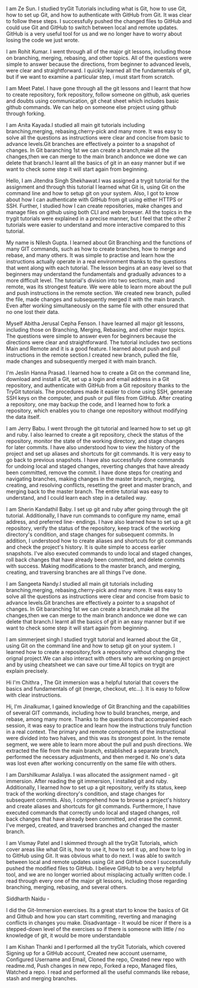 I am Ze Sun. I studied tryGit Tutorials including what is Git, how to use Git, how to set up Git, and how to authenticate with GitHub from Git. It was clear to follow these steps. I successfully pushed the changed files to GitHub and could use Git and GitHub to switch between local and remote updates. GitHub is a very useful tool for us and we no longer have to worry about losing the code we just wrote.

I am Rohit Kumar. I went through all of the major git lessons, including those on branching, merging, rebasing, and other topics. All of the questions were simple to answer because the directions, from beginner to advanced levels, were clear and straightforward. I quickly learned all the fundamentals of git, but if we want to examine a particular step, i must start from scratch.

I am Meet Patel. I have gone through all the git lessons and I learnt that how to create repository, fork repository, follow someone on github, ask queries and doubts using communication, git cheat sheet which includes basic github commands. We can help on someone else project using github through forking.

I am Anita Kayada.I studied all main git tutorials including branching,merging, rebasing,cherry-pick and many more. It was easy to solve all the questions as instructions were clear and concise from basic to advance levels.Git branches are effectively a pointer to a snapshot of changes.
In Git baranching 1st we can create a branch,make all the changes,then we can merge to the main branch andonce we done we can delete that branch.I learnt all the basics of git in an easy manner but if we want to check some step it will start again from beginning.

Hello, I am Jitendra Singh Shekhawat.I was assigned a trygit tutorial for the assignment and through this tutorial I learned what Git is, using Git on the command line and how to setup git on your system. Also, I got to know about how I can authenticate with GitHub from git using either HTTPS or SSH. Further, I studied how I can create repositories, make changes and manage files on github using both CLI and web browser. All the topics in the trygit tutorials were explained in a precise manner, but I feel that the other 2 tutorials were easier to understand and more interactive compared to this tutorial. 

My name is Nilesh Gupta. I learned about Git Branching and the functions of many GIT commands, such as how to create branches, how to merge and rebase, and many others. It was simple to practise and learn how the instructions actually operate in a real environment thanks to the questions that went along with each tutorial. The lesson begins at an easy level so that beginners may understand the fundamentals and gradually advances to a more difficult level. The tutorial's division into two sections, main and remote, was its strongest feature. We were able to learn more about the pull and push instructions in the remote section. We created new branch, pulled the file, made changes and subsequently merged it with the main branch. Even after working simultaneously on the same file with other ensured that no one lost their data.

Myself Abitha Jerusal Cepha Fenson. I have learned all major git lessons, including those on Branching, Merging, Rebasing, and other major topics. The questions were simple to answer even for beginners because the directions were clear and straightforward. The tutorial includes two sections Main and Remote and it is a good feature. I learned about push and pull instructions in the remote section.I created new branch, pulled the file, made changes and subsequently merged it with main branch.

I'm Jeslin Hanna Prasad. I learned how to create a Git on the command line, download and install a Git, set up a login and email address in a Git repository, and authenticate with GitHub from a Git repository thanks to the TryGit tutorials. The procedures made it easier to clone using SSH, generate SSH keys on the computer, and push or pull files from GitHub. After creating a repository, one may backup the code, and I learned how to fork a repository, which enables you to change one repository without modifying the data itself.

I am Jerry Babu.  I went through the git tutorial and learned how to set up git and ruby. I also learned to create a git repository, check the status of the repository, monitor the state of the working directory, and stage changes for later commits. I have also understood how to view the history of the project and set up aliases and shortcuts for git commands. It is very easy to go back to previous snapshots. I have also successfully done commands for undoing local and staged changes, reverting changes that have already been committed, remove the commit. I have done steps for creating and navigating branches, making changes in the master branch, merging, creating, and resolving conflicts, resetting the greet and master branch, and merging back to the master branch. The entire tutorial was easy to understand, and I could learn each step in a detailed way.

I am Sherin Kandathil Baby. I set up git and ruby after going through the git tutorial. Additionally, I have run commands to configure my name, email address, and preferred line- endings. I have also learned how to set up a git repository, verify the status of the repository, keep track of the working directory's condition, and stage changes for subsequent commits. In addition, I understood how to create aliases and shortcuts for git commands and check the project's history. It is quite simple to access earlier snapshots. I've also executed commands to undo local and staged changes, roll back changes that have already been committed, and delete commits with success. Making modifications to the master branch, and merging, creating, and traversing branches are all things I've done.

I am Sangeeta Nandy.I studied all main git tutorials including branching,merging, rebasing,cherry-pick and many more. It was easy to solve all the questions as instructions were clear and concise from basic to advance levels.Git branches are effectively a pointer to a snapshot of changes. In Git baranching 1st we can create a branch,make all the changes,then we can merge to the main branch andonce we done we can delete that branch.I learnt all the basics of git in an easy manner but if we want to check some step it will start again from beginning.

I am simmerjeet singh.I studied trygit tutorial and learned about the Git , using Git on the command line and how to setup git on your system.
I learned how to create a repository,fork a repository without changing the orignal project.We can also interact with others who are working on project and by using cheatsheet we can save our time.All topics on trygit are explain precisely.

Hi I'm Chithra , The Git immersion was a helpful tutorial that covers the basics and fundamentals of git (merge, checkout, etc…). It is easy to follow with clear instructions.

Hi, I'm Jinalkumar, I gained knowledge of Git Branching and the capabilities of several GIT commands, including how to build branches, merge, and rebase, among many more. Thanks to the questions that accompanied each session, it was easy to practice and learn how the instructions truly function in a real context. The primary and remote components of the instructional were divided into two halves, and this was its strongest point. In the remote segment, we were able to learn more about the pull and push directions. We extracted the file from the main branch, established a separate branch, performed the necessary adjustments, and then merged it. No one's data was lost even after working concurrently on the same file with others.

I am Darshilkumar Aslaliya. I was allocated the assignment named - git immersion. After reading the git immersion, I installed git and ruby.  Additionally, I learned how to set up a git repository, verify its status, keep track of the working directory's condition, and stage changes for subsequent commits. Also, I comprehend how to browse a project's history and create aliases and shortcuts for git commands. Furthermore, I have executed commands that correctly undo local and staged changes, roll back changes that have already been committed, and erase the commit. I've merged, created, and traversed branches and changed the master branch.

I am Vismay Patel and I skimmed through all the tryGit Tutorials, which cover areas like what Git is, how to use it, how to set it up, and how to log in to GitHub using Git. It was obvious what to do next. I was able to switch between local and remote updates using Git and GitHub once I successfully pushed the modified files to GitHub. I believe GitHub to be a very helpful tool, and we are no longer worried about misplacing actually written code. I read through every one of the major git lessons, including those regarding branching, merging, rebasing, and several others.

Siddharth Naidu - 

I did the Git-Immersion exercises. Its a great start to know the basics of Git and Github and how you can start commiting, reverting and managing conflicts in changes you make.
Disadvantage - It would be nicer if there is a stepped-down level of the exercises so if there is someone with little / no knowledge of git, it would be more understandable

I am Kishan Thanki and I performed all the tryGit Tutorials, which covered Signing up for a GitHub account, Created new account username, Configured Username and Email, Cloned the repo, Created new repo with readme.md, Push changes in new repo, Forked a repo, Managed files, Watched a repo. I read and performed all the useful commands like rebase, stash and merging branches.